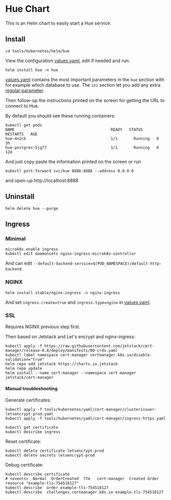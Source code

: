 # Hue Chart

This is an Helm chart to easily start a Hue service.


## Install

    cd tools/kubernetes/helm/hue

View the configuration [values.yaml](values.yaml), edit if needed and run:

    helm install hue -n hue

[values.yaml](values.yaml) contains the most important parameters in the `hue` section with for example which database to use. The `ini`
section let you add any extra [regular parameter](https://docs.gethue.com/latest/administrator/configuration/server/).


Then follow-up the instructions printed on the screen for getting the URL to connect to Hue.

By default you should see these running containers:

    kubectl get pods
    NAME                                          READY   STATUS    RESTARTS   AGE
    hue-4n2ck                                     1/1       Running   0          3h
    hue-postgres-5jg77                            1/1       Running   0          12d

And just copy paste the information printed on the screen or run

    kubectl port-forward svc/hue 8888:8888 --address 0.0.0.0

and open-up http://localhost:8888

## Uninstall

    helm delete hue --purge

## Ingress

### Minimal

    microk8s.enable ingress
    kubectl edit daemonsets nginx-ingress-microk8s-controller

And can edit `--default-backend-service=$(POD_NAMESPACE)/default-http-backend`.

### NGINX

    helm install stable/nginx-ingress -n nginx-ingress

And set `ingress.create=true` and `ingress.type=nginx` in [values.yaml](values.yaml).

### SSL

Requires NGINX previous step first.

Then based on Jetstack and Let's encrypt and nginx-ingress:

    kubectl apply -f https://raw.githubusercontent.com/jetstack/cert-manager/release-0.8/deploy/manifests/00-crds.yaml
    kubectl label namespace cert-manager certmanager.k8s.io/disable-validation="true"
    helm repo add jetstack https://charts.io.jetstack
    helm repo update
    helm install --name cert-manager --namespace cert-manager jetstack/cert-manager

#### Manual troubleshooting

Generate certificates:

    kubectl apply -f tools/kubernetes/yaml/cert-manager/clusterissuer-letsencrypt-prod.yaml
    kubectl apply -f tools/kubernetes/yaml/cert-manager/ingress-https.yaml

    kubectl get certificate
    kubectl describe ingress

Reset certificate:

    kubectl delete certificate letsencrypt-prod
    kubectl delete secrets letsencrypt-prod

Debug certificate:

    kubectl describe certificate
    # <events>  Normal  OrderCreated  77m   cert-manager  Created Order resource "example-tls-754518127"
    kubectl describe  order example-tls-754518127
    kubectl describe  challenges.certmanager.k8s.io example-tls-754518127
